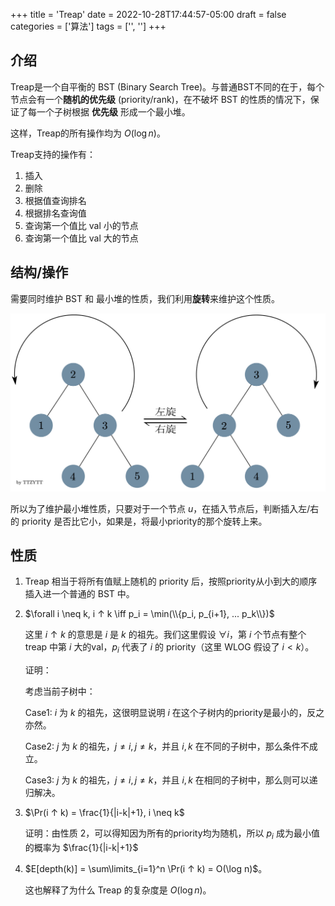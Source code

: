 +++
title = 'Treap'
date = 2022-10-28T17:44:57-05:00
draft = false
categories = ['算法']
tags = ['', '']
+++

## 介绍

Treap是一个自平衡的 BST (Binary Search Tree)。与普通BST不同的在于，每个节点会有一个**随机的优先级** (priority/rank)，在不破坏 BST 的性质的情况下，保证了每一个子树根据 **优先级** 形成一个最小堆。

这样，Treap的所有操作均为 $O(\log n)$。

Treap支持的操作有：

1. 插入
2. 删除
3. 根据值查询排名
4. 根据排名查询值
5. 查询第一个值比 val 小的节点
6. 查询第一个值比 val 大的节点


## 结构/操作

需要同时维护 BST 和 最小堆的性质，我们利用**旋转**来维护这个性质。

![img](/images/080/1.png)

所以为了维护最小堆性质，只要对于一个节点 $u$，在插入节点后，判断插入左/右的 priority 是否比它小，如果是，将最小priority的那个旋转上来。

## 性质

1. Treap 相当于将所有值赋上随机的 priority 后，按照priority从小到大的顺序插入进一个普通的 BST 中。
2. $\forall i \neq k, i ↑ k \iff p_i = \min(\\{p_i, p_{i+1}, ... p_k\\})$ 
   
    这里 $i ↑ k$ 的意思是 $i$ 是 $k$ 的祖先。我们这里假设 $\forall i$，第 $i$ 个节点有整个 treap 中第 $i$ 大的val，$p_i$ 代表了 $i$ 的 priority（这里 WLOG 假设了 $i<k$）。

    证明：

    考虑当前子树中：

    Case1: $i$ 为 $k$ 的祖先，这很明显说明 $i$ 在这个子树内的priority是最小的，反之亦然。

    Case2: $j$ 为 $k$ 的祖先，$j \neq i, j \neq k$，并且 $i,k$ 在不同的子树中，那么条件不成立。

    Case3: $j$ 为 $k$ 的祖先，$j \neq i, j \neq k$，并且 $i,k$ 在相同的子树中，那么则可以递归解决。


3. $\Pr(i ↑ k) = \frac{1}{|i-k|+1}, i \neq k$

    证明：由性质 $2$，可以得知因为所有的priority均为随机，所以 $p_i$ 成为最小值的概率为 $\frac{1}{|i-k|+1}$

4. $E[depth(k)] = \sum\limits_{i=1}^n \Pr(i ↑ k) = O(\log n)$。

    这也解释了为什么 Treap 的复杂度是 $O(\log n)$。
